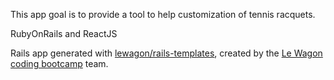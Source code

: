 This app goal is to provide a tool to help customization of tennis racquets.

RubyOnRails and ReactJS

Rails app generated with [lewagon/rails-templates](https://github.com/lewagon/rails-templates), created by the [Le Wagon coding bootcamp](https://www.lewagon.com) team.
